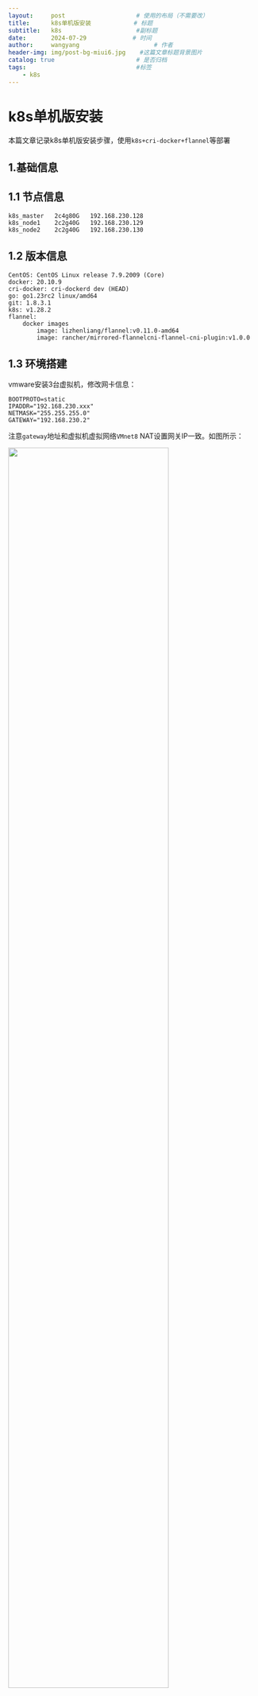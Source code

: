 ```yaml
---
layout:     post                    # 使用的布局（不需要改）
title:      k8s单机版安装            # 标题 
subtitle:   k8s                     #副标题
date:       2024-07-29             # 时间
author:     wangyang                     # 作者
header-img: img/post-bg-miui6.jpg    #这篇文章标题背景图片
catalog: true                       # 是否归档
tags:                               #标签
    - k8s
---
```




k8s单机版安装
=================
本篇文章记录k8s单机版安装步骤，使用`k8s+cri-docker+flannel`等部署

1.基础信息
--------------------------

1.1 节点信息
--------------------------


    k8s_master   2c4g80G   192.168.230.128  
    k8s_node1    2c2g40G   192.168.230.129
    k8s_node2    2c2g40G   192.168.230.130


1.2 版本信息
--------------------------

    CentOS: CentOS Linux release 7.9.2009 (Core)
    docker: 20.10.9
    cri-docker: cri-dockerd dev (HEAD)
    go: go1.23rc2 linux/amd64
    git: 1.8.3.1
    k8s: v1.28.2
    flannel:
    	docker images
    		image: lizhenliang/flannel:v0.11.0-amd64
    		image: rancher/mirrored-flannelcni-flannel-cni-plugin:v1.0.0

1.3 环境搭建
---------------------------

vmware安装3台虚拟机，修改网卡信息：

	BOOTPROTO=static
	IPADDR="192.168.230.xxx"
	NETMASK="255.255.255.0"
	GATEWAY="192.168.230.2"


注意`gateway`地址和虚拟机虚拟网络`VMnet8` NAT设置网关IP一致。如图所示：

<img src="/img/md-img/20240729/1.jpg" width="80%">

windows电脑添加静态路由访问虚拟机

    route -p add 192.168.230.0 mask 255.255.255.0 192.168.230.1
    route print




2.基础信息(全部节点操作)
--------------------------

2.1 系统参数配置
--------------------------

所有节点关闭swap和防火墙

    systemctl stop firewalld
    systemctl disable firewalld
    swapoff -a    //临时关闭swapoff 
    sed -ri 's/.*swap.*/#&/' /etc/fstab  //永久关闭swapoff

禁用SELINUX

	setenforce 0
	sed -i 's/enforcing/disabled/' /etc/selinux/config

所有节点设置主机名

    hostnamectl set-hostname  k8s-master
    hostnamectl set-hostname  k8s-node1
    hostnamectl set-hostname  k8s-node2

所有节点主机名IP加入hosts解析

    vi /etc/hosts
    加入如下内容：
    192.168.230.128 k8s-master
    192.168.230.129 k8s-node1
    192.168.230.130 k8s-node2

设置内核及相关网络参数

    modprobe  br_netfilter
    modprobe  overlay
    modprobe  ip_vs
    cat <<EOF | sudo tee /etc/modules-load.d/k8s.conf
    overlay
    br_netfilter
    ip_vs
    EOF

------------------

    cat <<EOF | sudo tee /etc/sysctl.d/k8s.conf
    net.bridge.bridge-nf-call-iptables  = 1
    net.bridge.bridge-nf-call-ip6tables = 1
    net.ipv4.ip_forward = 1
    net.ipv4.tcp_tw_recycle=0
    vm.swappiness=0
    vm.overcommit_memory=1
    vm.panic_on_oom=0
    fs.inotify.max_user_instances=8192
    fs.inotify.max_user_watches=1048576
    fs.file-max=52706963
    fs.nr_open=52706963
    net.ipv6.conf.all.disable_ipv6=1
    net.netfilter.nf_conntrack_max=2310720
    EOF
    
    sysctl -p /etc/sysctl.d/k8s.conf

替换yum源

	##禁用yum加速插件
	vim  /etc/yum/pluginconf.d/fastestmirror.conf
	enabled = 1 改为 0  禁用
	vim /etc/yum.conf
	plugins=0  不使用插件
	yum clean all
	yum clean dbcache
	yum makecache
	
	##替换yum源
	sudo mv /etc/yum.repos.d/CentOS-Base.repo /etc/yum.repos.d/CentOS-Base.repo.backup //备份yum源配置
	sudo curl -o /etc/yum.repos.d/CentOS-Base.repo http://mirrors.aliyun.com/repo/Centos-7.repo //下载阿里云源配置文件
	sudo yum clean all     //清理缓存
	sudo yum makecache     //构建yum源

时间同步

    yum install -y yum-utils
    yum install -y ntp ntpdate
    ntpdate cn.pool.ntp.org
    systemctl start ntpd
    systemctl enable ntpd

limit优化

    ulimit -SHn 65535
     
    cat <<EOF >> /etc/security/limits.conf
    soft nofile 655360
    hard nofile 131072
    soft nproc 655350
    hard nproc 655350
    soft memlock unlimited
    hard memlock unlimited
    EOF


2.2 Docker安装
--------------------------

配置阿里云yum仓库

    yum install -y yum-utils   device-mapper-persistent-data   lvm2
    yum-config-manager --add-repo https://mirrors.aliyun.com/docker-ce/linux/centos/docker-ce.repo

安装docker

    yum remove docker   docker-client   docker-client-latest   docker-common   docker-latest   docker-latest-logrotate   docker-logrotate
    yum install docker-ce-20.10.9-3.el7 docker-ce-cli-20.10.9-3.el7 docker-compose-plugin containerd.io

启动docker

    systemctl start docker
    systemctl enable docker
    docker info 

配置阿里云镜像加速器

    mkdir -p /etc/docker
    cat > /etc/docker/daemon.json << EOF
    {
       "registry-mirrors": ["https://2lfz0oyw.mirror.aliyuncs.com"]
    }
    EOF
    sudo systemctl daemon-reload
    sudo systemctl restart docker

2.3 cri-docker安装
--------------------------

`kubernetes 1.24+版本之后，docker必须要加装cir-docker`

go安装

    wget https://golang.google.cn/dl/go1.23rc2.linux-amd64.tar.gz
    rm -rf /usr/local/go && tar -C /usr/local/ -xzvf go1.20.12.linux-amd64.tar.gz 

设置环境变量

    vi /etc/profile
    #add setting
    export GOROOT=/usr/local/go
    export GOPATH=/usr/local/gopath
    export PATH=$PATH:$GOROOT/bin
    #保存退出执行
    source /etc/profile

构建cri-dockerd

	git clone https://github.com/Mirantis/cri-dockerd.git

编译

    cd cri-dockerd
    mkdir bin
    go build -o bin/cri-dockerd
    mkdir -p /usr/local/bin
    install -o root -g root -m 0755 bin/cri-dockerd /usr/local/bin/cri-dockerd
    cp -a packaging/systemd/* /etc/systemd/system
    sed -i -e 's,/usr/bin/cri-dockerd,/usr/local/bin/cri-dockerd,' /etc/systemd/system/cri-docker.service

2.4 Kubernetes使用cri-docker
--------------------------

编辑：

    vi /etc/systemd/system/cri-docker.service

在`ExecStart`后面追加，如：

    ExecStart=/usr/local/bin/cri-dockerd --container-runtime-endpoint fd:// --network-plugin=cni --pod-infra-container-image=registry.aliyuncs.com/google_containers/pause:3.9

创建cri-docker启动文件

    vi /usr/lib/systemd/system/cri-docker.service
    [Unit]
    Description=CRI Interface for Docker Application Container Engine
    Documentation=https://docs.mirantis.com
    After=network-online.target firewalld.service docker.service
    Wants=network-online.target
    Requires=cri-docker.socket
     
    [Service]
    Type=notify
    ExecStart=/usr/bin/cri-dockerd --network-plugin=cni --pod-infra-container-image=registry.aliyuncs.com/google_containers/pause:3.9
    ExecReload=/bin/kill -s HUP $MAINPID
    TimeoutSec=0
    RestartSec=2
    Restart=always
     
    StartLimitBurst=3
     
    StartLimitInterval=60s
     
    LimitNOFILE=infinity
    LimitNPROC=infinity
    LimitCORE=infinity
     
    TasksMax=infinity
    Delegate=yes
    KillMode=process
     
    [Install]
    WantedBy=multi-user.target

----------------------------------------

    vi /usr/lib/systemd/system/cri-docker.socket
    [Unit]
    Description=CRI Docker Socket for the API
    PartOf=cri-docker.service
     
    [Socket]
    ListenStream=%t/cri-dockerd.sock
    SocketMode=0660
    SocketUser=root
    SocketGroup=docker
     
    [Install]
    WantedBy=sockets.target

启动cri-docker并设置开机自动启动

    systemctl daemon-reload 
    systemctl enable cri-docker --now
    #查看状态
    systemctl is-active cri-docker

2.5 节点安装 kubeadm、kubelet 和 kubectl
--------------------------

构建k8s源

    cat > /etc/yum.repos.d/kubernetes.repo << EOF
    [kubernetes]
    name=Kubernetes
    baseurl=https://mirrors.aliyun.com/kubernetes/yum/repos/kubernetes-el7-x86_64/
    enabled=1
    gpgcheck=1
    repo_gpgcheck=1
    gpgkey=https://mirrors.aliyun.com/kubernetes/yum/doc/yum-key.gpg https://mirrors.aliyun.com/kubernetes/yum/doc/rpm-package-key.gpg
    EOF
    
    setenforce 0
    yum install -y kubelet kubeadm kubectl   //NODE节点上无须安装kubectl命令
    systemctl enable kubelet && systemctl start kubelet
    #设置kubelet开机自启
    systemctl enable --now kubelet.service 




3.搭建k8s集群
--------------------------

3.1 k8s初始化
--------------------------

master初始化k8s

    kubeadm init \
    --apiserver-advertise-address=192.168.230.128 \
    --image-repository=registry.aliyuncs.com/google_containers \
    --kubernetes-version=v1.28.2 \
    --service-cidr=10.96.0.0/12  \
    --pod-network-cidr=10.244.0.0/16 \
    --cri-socket=unix:///var/run/cri-dockerd.sock
    
    #保存node节点加入master节点的token信息

按照提示创建kubeconfig文件

    mkdir -p $HOME/.kube
    cp -i /etc/kubernetes/admin.conf $HOME/.kube/config
    chown $(id -u):$(id -g) $HOME/.kube/config

如果失败的话，重新初始化K8S，原因是cri-socket配置参数异常

    kubeadm reset         //将主机恢复原状后重新kubeadm init修改cri-socket参数初始化，或者使用kubeadm reset --cri-socket /var/run/cri-dockerd.sock

-----------------------------------

    rm -rf .kube/
    sudo mkdir ~/.kube
    sudo cp /etc/kubernetes/admin.conf ~/.kube/
    cd ~/.kube
    mv admin.conf config
    
    systemctl restart kubelet

3.2 node节点加入master
--------------------------

加入节点,在node节点上执行：

     kubeadm join 192.168.230.128:6443 --token zwqw3x.vgyl9gqvjauijyoo --discovery-token-ca-cert-hash sha256:af88d5a50f4bd2d6122312841747b7b2d7cd85c32dc1f503c72wsdxce509  --cri-socket /var/run/cri-dockerd.sock

查看节点状态

    kubectl get nodes
    此时所有节点状态为NotReady，还未安装flannel网络插件


3.3 网络插件下载并安装（master节点安装）
--------------------------

    cd   /etc/kubernetes/manifests
    wget https://github.com/flannel-io/flannel/releases/latest/download/kube-flannel.yml

因为地址在国外，flannel相关镜像无法下载，修改`kube-flannel.yaml`配置文件中image镜像名称。

    image: lizhenliang/flannel:v0.11.0-amd64
    image: rancher/mirrored-flannelcni-flannel-cni-plugin:v1.0.0
    image: lizhenliang/flannel:v0.11.0-amd64

还需修改pod网络` Network `和 containers 里 `--iface=网卡名称`（不是必须）

	"Network":"10.244.0.0/16"
	--iface=ens33 （不是必须）

创建`flannel`

    kubectl apply -f kube-flannel.yml
    kubectl get nodes   //查看node节点状态为Ready
    kubectl get pods -n kube-flannel
    kubectl describe pod pod-name  //查看描述


3.4 k8s简单命令
--------------------------

	kubectl apply -f xxx.yaml       //yaml创建资源
	kubectl get pods -o wide         //pods详细信息，分配节点、IP
	kubectl describe pod pod-name   //具体pod详细信息
	kubectl logs pod-name -c container-name  //查看日志
	kubectl exec pod-name -c container-name -it /bin/sh  //进入容器
	kubectl delete pod pod-name    //删除对应pod
	kubectl delete -f xxx.yaml      //删除资源